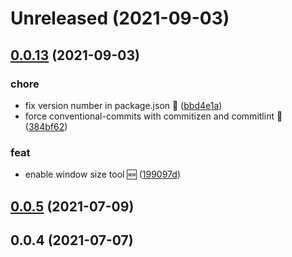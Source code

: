 # Unreleased (2021-09-03)




## [0.0.13](https://github.com/IBM/spm-ui-upgrade-helper/compare/v0.0.12...v0.0.13) (2021-09-03)


### chore

* fix version number in package.json 🔧 ([bbd4e1a](https://github.com/IBM/spm-ui-upgrade-helper/commit/bbd4e1ab0370e745ded0b00f3bb381af6275d3a6))
* force conventional-commits with commitizen and commitlint 🔧 ([384bf62](https://github.com/IBM/spm-ui-upgrade-helper/commit/384bf62dc13f8c5c708cdff374a7d562ec615cd6))

### feat

* enable window size tool 🆕 ([199097d](https://github.com/IBM/spm-ui-upgrade-helper/commit/199097dba9f2207b71b68b9954496c92b58a1bc0))



## [0.0.5](https://github.com/IBM/spm-ui-upgrade-helper/compare/v0.0.4...v0.0.5) (2021-07-09)




## 0.0.4 (2021-07-07)




